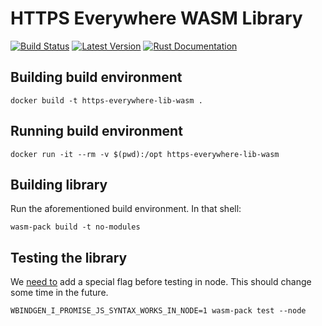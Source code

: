 # HTTPS Everywhere WASM Library

[![Build Status](https://api.travis-ci.org/efforg/https-everywhere-lib-wasm.svg?branch=master)](https://travis-ci.org/efforg/https-everywhere-lib-wasm)
[![Latest Version](https://img.shields.io/crates/v/https-everywhere-lib-wasm.svg)](https://crates.io/crates/https-everywhere-lib-wasm)
[![Rust Documentation](https://img.shields.io/badge/api-rustdoc-blue.svg)](https://docs.rs/https-everywhere-lib-wasm)

## Building build environment

    docker build -t https-everywhere-lib-wasm .

## Running build environment

    docker run -it --rm -v $(pwd):/opt https-everywhere-lib-wasm

## Building library

Run the aforementioned build environment.  In that shell:

    wasm-pack build -t no-modules

## Testing the library

We [need to](https://github.com/rustwasm/wasm-bindgen/issues/1525) add a special flag before testing in node.  This should change some time in the future.

    WBINDGEN_I_PROMISE_JS_SYNTAX_WORKS_IN_NODE=1 wasm-pack test --node
